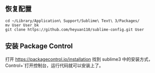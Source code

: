 ## 恢复配置
```
cd ~/Library/Application\ Support/Sublime\ Text\ 3/Packages/
mv User User_bk
git clone https://github.com/heyuan110/sublime-config.git User
```

## 安装 Package Control

打开 <https://packagecontrol.io/installation> 找到 sublime3 中的安装方式，Control+`打开控制台，运行代码就可以安装上了。
